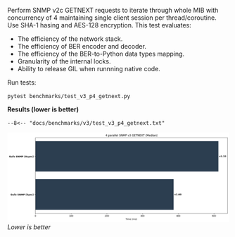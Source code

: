 Perform SNMP v2c GETNEXT requests to iterate through whole MIB with concurrency of 4
maintaining single client session per thread/coroutine. Use SHA-1 hasing and AES-128 encryption.
This test evaluates:

* The efficiency of the network stack.
* The efficiency of BER encoder and decoder.
* The efficiency of the BER-to-Python data types mapping.
* Granularity of the internal locks.
* Ability to release GIL when runnning native code.

Run tests:

```
pytest benchmarks/test_v3_p4_getnext.py
```

**Results (lower is better)**

```
--8<-- "docs/benchmarks/v3/test_v3_p4_getnext.txt"
```

![Median chart](getnext_p.png)
*Lower is better*
